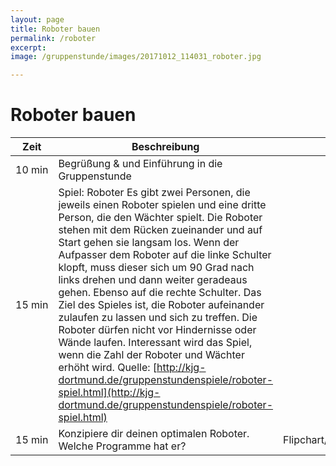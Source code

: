 ```yaml
---
layout: page
title: Roboter bauen
permalink: /roboter
excerpt:
image: /gruppenstunde/images/20171012_114031_roboter.jpg

---
```


# Roboter bauen

Zeit   | Beschreibung | Material
-------|--------------|---------
10&nbsp;min |Begrüßung & und Einführung in die Gruppenstunde|
15&nbsp;min |Spiel: Roboter Es gibt zwei Personen, die jeweils einen Roboter spielen und eine dritte Person, die den Wächter spielt. Die Roboter stehen mit dem Rücken  zueinander und auf Start gehen sie langsam los. Wenn der Aufpasser dem  Roboter auf die linke Schulter klopft, muss dieser sich um 90 Grad nach  links drehen und dann weiter geradeaus gehen. Ebenso auf die rechte  Schulter. Das Ziel des Spieles ist, die Roboter aufeinander zulaufen zu  lassen und sich zu treffen. Die Roboter dürfen nicht vor Hindernisse  oder Wände laufen. Interessant wird das Spiel, wenn die Zahl der Roboter  und Wächter erhöht wird. Quelle: [http://kjg-dortmund.de/gruppenstundenspiele/roboter-spiel.html](http://kjg-dortmund.de/gruppenstundenspiele/roboter-spiel.html)|
15&nbsp;min|Konzipiere dir deinen optimalen Roboter. Welche Programme hat er?|Flipchart/Moderationskoffer/Tafel
